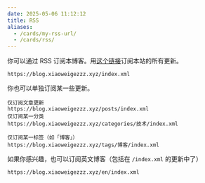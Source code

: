 ```yaml
---
date: 2025-05-06 11:12:12
title: RSS
aliases:
  - /cards/my-rss-url/
  - /cards/rss/
---
```


你可以通过 RSS 订阅本博客。用[这个链接](/index.xml)订阅本站的所有更新。

```
https://blog.xiaoweigezzz.xyz/index.xml
```

你也可以单独订阅某一些更新。

```
仅订阅文章更新
https://blog.xiaoweigezzz.xyz/posts/index.xml
仅订阅某一分类
https://blog.xiaoweigezzz.xyz/categories/技术/index.xml
```

```
仅订阅某一标签（如「博客」）
https://blog.xiaoweigezzz.xyz/tags/博客/index.xml
```

如果你感兴趣，也可以订阅英文博客（包括在 `/index.xml` 的更新中了）

```
https://blog.xiaoweigezzz.xyz/en/index.xml
```
